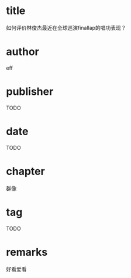 # title
如何评价林俊杰最近在全球巡演finallap的唱功表现？

# author
eff

# publisher
TODO

# date
TODO

# chapter
群像

# tag
TODO

# remarks
好看爱看
